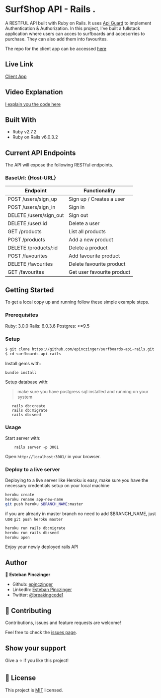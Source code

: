 # SurfShop API - Rails . 

A RESTFUL API built with Ruby on Rails. It uses [Api Guard](https://github.com/Gokul595/api_guard) to implement Authentication & Authorization.
In this project, I've built a fullstack application where users can acces to surfboards and accesorries to purchase. They can also add them into favourites.

The repo for the client app can be accessed [here](https://github.com/epinczinger/surfboards-client-react)

## Live Link

[ Client App](https://surfshop-rails-react.netlify.app/)

## Video Explanation

[I explain you the code here](https://youtu.be/WlV-_4Wjuc0)

## Built With

- Ruby v2.7.2
- Ruby on Rails v6.0.3.2

## Current API Endpoints

The API will expose the following RESTful endpoints.

### BaseUrl: {Host-URL}

| Endpoint                | Functionality                |
|-------------------------|------------------------------|
| POST /users/sign_up     | Sign up / Creates a user     |
| POST /users/sign_in     | Sign in                      |
| DELETE /users/sign_out  | Sign out                     |
| DELETE /user/:id        | Delete a user                |
| GET /products           | List all products            |
| POST /products          | Add a new product            |
| DELETE /products/:id    | Delete a product             |
| POST /favourites        | Add favourite product        |
| DELETE /favourites      | Delete favourite product     |
| GET /favourites         | Get user favourite product   |


## Getting Started

To get a local copy up and running follow these simple example steps.

### Prerequisites

Ruby: 3.0.0
Rails: 6.0.3.6
Postgres: >=9.5

### Setup

~~~bash
$ git clone https://github.com/epinczinger/surfboards-api-rails.git
$ cd surfboards-api-rails
~~~

Install gems with:

```
bundle install
```

Setup database with:

> make sure you have postgress sql installed and running on your system

```
   rails db:create
   rails db:migrate
   rails db:seed
```

### Usage

Start server with:

```
    rails server -p 3001
```

Open `http://localhost:3001/` in your browser.

### Deploy to a live server

Deploying to a live server like Heroku is easy, make sure you have the necessary credentials setup on your local machine

```bash
heroku create
heroku rename app-new-name
git push heroku $BRANCH_NAME:master 
```
if you are already in master branch no need to add $BRANCH_NAME, just use `git push heroku master`

```bash
heroku run rails db:migrate
heroku run rails db:seed
heroku open
```

Enjoy your newly deployed rails API


## Author

👤 **Esteban Pinczinger**

- Github: [epinczinger](https://github.com/epinczinger)
- LinkedIn: [Esteban Pinczinger](https://www.linkedin.com/in/esteban-pinczinger)
- Twitter: [@breakingcode1](https://www.twitter.com/breakingcode1)

## 🤝 Contributing

Contributions, issues and feature requests are welcome!

Feel free to check the [issues page](https://github.com/epinczinger/surfboards-api-rails/issues).

## Show your support

Give a ⭐️ if you like this project!

## 📝 License

This project is [MIT](https://opensource.org/licenses/MIT) licensed.




